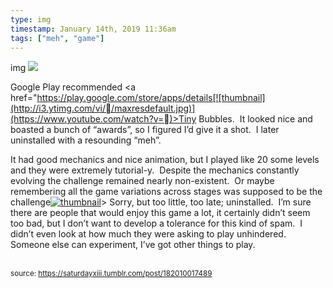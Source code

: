 ```yaml
---
type: img
timestamp: January 14th, 2019 11:36am
tags: ["meh", "game"]
---
```

img
<img src="https://saturdayxiii.github.io/media/182010017489.gif"/>
                                                                                          
Google Play recommended <a href="https://play.google.com/store/apps/details[![thumbnail](http://i3.ytimg.com/vi//maxresdefault.jpg)](https://www.youtube.com/watch?v=)>Tiny Bubbles</a>.  It looked nice and boasted a bunch of “awards”, so I figured I’d give it a shot.  I later uninstalled with a resounding “meh”.

It had good mechanics and nice animation, but I played like 20 some levels and they were extremely tutorial-y.  Despite the mechanics constantly evolving the challenge remained nearly non-existent.  Or maybe remembering all the game variations across stages was supposed to be the challenge[![thumbnail](http://i3.ytimg.com/vi//maxresdefault.jpg)](https://www.youtube.com/watch?v=)>
Sorry, but too little, too late; uninstalled.  I’m sure there are people that would enjoy this game a lot, it certainly didn’t seem too bad, but I don’t want to develop a tolerance for this kind of spam.  I didn’t even look at how much they were asking to play unhindered.  Someone else can experiment, I’ve got other things to play.<br/><br/>
 
                                    
                
                
                
                
                                
<small>source: https://saturdayxiii.tumblr.com/post/182010017489</small>